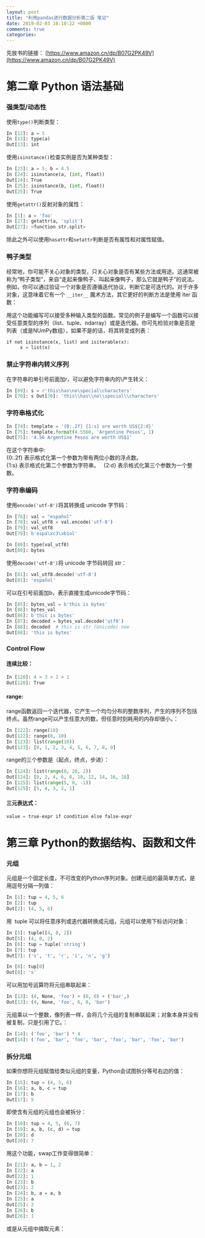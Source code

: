 ```yaml
---
layout: post
title: "利用pandas进行数据分析第二版 笔记"
date: 2019-02-03 16:10:22 +0800
comments: true
categories: 
---
```


先放书的链接： [https://www.amazon.cn/dp/B07G2PK49V](https://www.amazon.cn/dp/B07G2PK49V)

<!--more-->

# 第二章 Python 语法基础

### 强类型/动态性

使用`type()`判断类型：  

```python
In [12]: a = 5 
In [13]: type(a)
Out[13]: int
```

使用`isinstance()`检查实例是否为某种类型：  

```python
In [23]: a = 5; b = 4.5 
In [24]: isinstance(a, (int, float)) 
Out[24]: True 
In [25]: isinstance(b, (int, float)) 
Out[25]: True
```

使用`getattr()`反射对象的属性：  

```python
In [1]: a = 'foo'
In [27]: getattr(a, 'split') 
Out[27]: <function str.split>
```

除此之外可以使用`hasattr`和`setattr`判断是否有属性和对属性赋值。  

### 鸭子类型

经常地，你可能不关心对象的类型，只关心对象是否有某些方法或用途。这通常被称为“鸭子类型”，来自“走起来像鸭子、叫起来像鸭子，那么它就是鸭子”的说法。例如，你可以通过验证一个对象是否遵循迭代协议，判断它是可迭代的。对于许多对象，这意味着它有一个 `__iter__` 魔术方法，其它更好的判断方法是使用 iter 函数：

用这个功能编写可以接受多种输入类型的函数。常见的例子是编写一个函数可以接受任意类型的序列（list、tuple、ndarray）或是迭代器。你可先检验对象是否是列表（或是NUmPy数组），如果不是的话，将其转变成列表：

```python
if not isinstance(x, list) and isiterable(x):
     x = list(x)
```

### 禁止字符串内转义序列

在字符串的单引号前面加r，可以避免字符串内的\产生转义：  

```python
In [69]: s = r'this\has\no\special\characters' 
In [70]: s Out[70]: 'this\\has\\no\\special\\characters'
```

### 字符串格式化

```python
In [74]: template = '{0:.2f} {1:s} are worth US${2:d}'
In [75]: template.format(4.5560, 'Argentine Pesos', 1) 
Out[75]: '4.56 Argentine Pesos are worth US$1'
```

在这个字符串中:  
{0:.2f} 表示格式化第一个参数为带有两位小数的浮点数。  
{1:s} 表示格式化第二个参数为字符串。  
{2:d} 表示格式化第三个参数为一个整数。 

### 字符串编码

使用`encode('utf-8')`将其转换成 unicode 字节码：  

```python
In [76]: val = "español" 
In [78]: val_utf8 = val.encode('utf-8') 
In [79]: val_utf8 
Out[79]: b'espa\xc3\xb1ol' 

In [80]: type(val_utf8) 
Out[80]: bytes
```

使用`decode('utf-8')`将 unicode 字节码转回 str：  

```python
In [81]: val_utf8.decode('utf-8') 
Out[81]: 'español'
```

可以在引号前面加b，表示直接生成unicode字节码：  

```python
In [85]: bytes_val = b'this is bytes' 
In [86]: bytes_val 
Out[86]: b'this is bytes' 
In [87]: decoded = bytes_val.decode('utf8') 
In [88]: decoded  # this is str (Unicode) now 
Out[88]: 'this is bytes'
```

### Control Flow

#### 连续比较：  

```python
In [120]: 4 > 3 > 2 > 1 
Out[120]: True
```

#### range:  


range函数返回一个迭代器，它产生一个均匀分布的整数序列，产生的序列不包括终点。虽然range可以产生任意大的数，但任意时刻耗用的内存却很小。： 

```python
In [122]: range(10) 
Out[122]: range(0, 10) 
In [123]: list(range(10)) 
Out[123]: [0, 1, 2, 3, 4, 5, 6, 7, 8, 9] 
```

range的三个参数是（起点，终点，步进）： 

```python
In [124]: list(range(0, 20, 2)) 
Out[124]: [0, 2, 4, 6, 8, 10, 12, 14, 16, 18] 
In [125]: list(range(5, 0, -1)) 
Out[125]: [5, 4, 3, 2, 1]
```

#### 三元表达式：  

```python
value = true-expr if condition else false-expr
```


# 第三章 Python的数据结构、函数和文件

### 元组

元组是一个固定长度，不可改变的Python序列对象。创建元组的最简单方式，是用逗号分隔一列值： 

```python
In [1]: tup = 4, 5, 6 
In [2]: tup 
Out[2]: (4, 5, 6)
```

用  tuple 可以将任意序列或迭代器转换成元组，元组可以使用下标访问对象： 

```python
In [5]: tuple([4, 0, 2]) 
Out[5]: (4, 0, 2) 
In [6]: tup = tuple('string') 
In [7]: tup 
Out[7]: ('s', 't', 'r', 'i', 'n', 'g')

In [8]: tup[0] 
Out[8]: 's'
```

可以用加号运算符将元组串联起来： 

```python
In [13]: (4, None, 'foo') + (6, 0) + ('bar',)
Out[13]: (4, None, 'foo', 6, 0, 'bar')
```

元组乘以一个整数，像列表一样，会将几个元组的复制串联起来；对象本身并没有被复制，只是引用了它。： 

```python
In [14]: ('foo', 'bar') * 4 
Out[14]: ('foo', 'bar', 'foo', 'bar', 'foo', 'bar', 'foo', 'bar') 
```

### 拆分元组

如果你想将元组赋值给类似元组的变量，Python会试图拆分等号右边的值： 

```python
In [15]: tup = (4, 5, 6) 
In [16]: a, b, c = tup 
In [17]: b 
Out[17]: 5 
```

即使含有元组的元组也会被拆分： 
```python
In [18]: tup = 4, 5, (6, 7) 
In [19]: a, b, (c, d) = tup 
In [20]: d 
Out[20]: 7
```

用这个功能，swap工作变得很简单：  

```python
In [21]: a, b = 1, 2 
In [22]: a 
Out[22]: 1 
In [23]: b 
Out[23]: 2 
In [24]: b, a = a, b 
In [25]: a 
Out[25]: 2 
In [26]: b 
Out[26]: 1
```

或是从元组中摘取元素：  




































